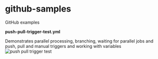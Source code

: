 # github-samples

GitHub examples


**push-pull-trigger-test.yml**

Demonstrates parallel processing, branching, waiting for parallel jobs and push, pull and manual triggers and working with variables\
![push pull trigger test](https://github.com/martinabrle/github-samples/workflows/push%20pull%20trigger%20test/badge.svg)
